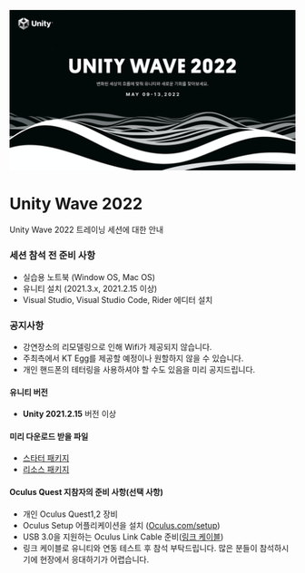 ![](images/wave_log.png)

# Unity Wave 2022

Unity Wave 2022 트레이닝 세션에 대한 안내

### 세션 참석 전 준비 사항

- 실습용 노트북 (Window OS, Mac OS)
- 유니티 설치 (2021.3.x, 2021.2.15 이상)
- Visual Studio, Visual Studio Code, Rider 에디터 설치

### 공지사항
- 강연장소의 리모델링으로 인해 Wifi가 제공되지 않습니다.
- 주최측에서 KT Egg를 제공할 예정이나 원할하지 않을 수 있습니다.
- 개인 핸드폰의 테터링을 사용하셔야 할 수도 있음을 미리 공지드립니다.

#### 유니티 버전
- **Unity 2021.2.15** 버전 이상

#### 미리 다운로드 받을 파일
- [스타터 패키지](StarterPack.unitypackage)
- [리소스 패키지](ResourcePack.unitypackage)

#### Oculus Quest 지참자의 준비 사항(선택 사항) 
- 개인 Oculus Quest1,2 장비
- Oculus Setup 어플리케이션을 설치 ([Oculus.com/setup](http://oculus.com/setup))
- USB 3.0을 지원하는 Oculus Link Cable 준비([링크 케이블](https://search.naver.com/search.naver?where=nexearch&sm=top_hty&fbm=1&ie=utf8&query=Oculus+link+케이블))
- 링크 케이블로 유니티와 연동 테스트 후 참석 부탁드립니다. 많은 분들이 참석하시기에 현장에서 응대하기가 어렵습니다. 

